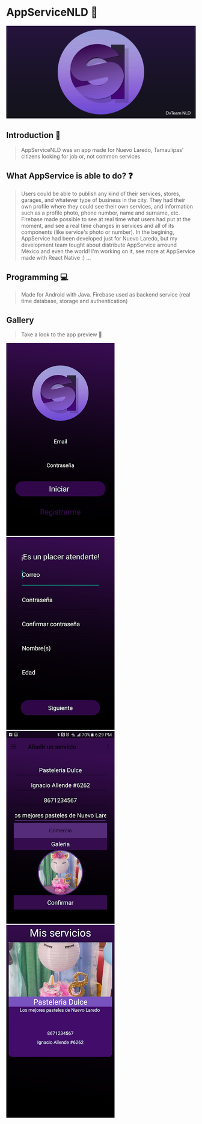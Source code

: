 # AppServiceNLD :wrench:

 ![AppService Banner](https://github.com/lanazirot/AppService/blob/master/Imagenes/Banner.png?raw=true)

## Introduction :green_book:

> AppServiceNLD was an app made for Nuevo Laredo, Tamaulipas' citizens looking for job or, not common services 


## What AppService is able to do? :question: 

> Users could be able to publish any kind of their services, stores, garages, and whatever type of business in the city. They had their own profile where they could see their own services,  and information such as a profile photo, phone number, name and surname, etc. Firebase made possible to see at real time what users had put at the moment, and see a real time changes in services and all of its components (like service's photo or number). In the begining, AppService had been developed just for Nuevo Laredo, but my development team tought about distribute AppService arround México and even the world! I'm working on it, see more at AppService made with React Native :) ...

## Programming :computer:

> Made for Android with Java. Firebase used as backend service (real time database, storage and authentication) 

## Gallery

> Take a look to the app preview :eyes:

![First photo](https://github.com/lanazirot/AppService/blob/master/Imagenes/Loggin.png?raw=true)
![Second photo](https://github.com/lanazirot/AppService/blob/master/Imagenes/Registro.png?raw=true)
![Third photo](https://github.com/lanazirot/AppService/blob/master/Imagenes/Anadir%20un%20servicio.png?raw=true)
![Fourth photo](https://github.com/lanazirot/AppService/blob/master/Imagenes/Pasteleria%202.png?raw=true)
